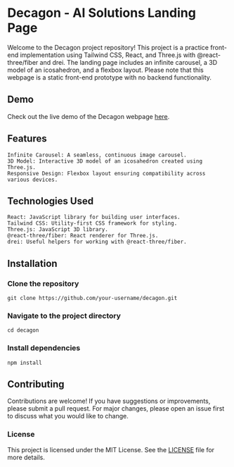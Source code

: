# Decagon - AI Solutions Landing Page

Welcome to the Decagon project repository! This project is a practice front-end implementation using Tailwind CSS, React, and Three.js with @react-three/fiber and drei. The landing page includes an infinite carousel, a 3D model of an icosahedron, and a flexbox layout. Please note that this webpage is a static front-end prototype with no backend functionality.

## Demo

Check out the live demo of the Decagon webpage [here](https://decagon-eight.vercel.app/).

## Features

    Infinite Carousel: A seamless, continuous image carousel.
    3D Model: Interactive 3D model of an icosahedron created using Three.js.
    Responsive Design: Flexbox layout ensuring compatibility across various devices.

## Technologies Used

    React: JavaScript library for building user interfaces.
    Tailwind CSS: Utility-first CSS framework for styling.
    Three.js: JavaScript 3D library.
    @react-three/fiber: React renderer for Three.js.
    drei: Useful helpers for working with @react-three/fiber.

## Installation

### Clone the repository
    git clone https://github.com/your-username/decagon.git

### Navigate to the project directory
    cd decagon

### Install dependencies
    npm install

## Contributing

Contributions are welcome! If you have suggestions or improvements, please submit a pull request. For major changes, please open an issue first to discuss what you would like to change.

### License
This project is licensed under the MIT License. See the [LICENSE](https://github.com/JNatheriver/DecagonReactTailwind/blob/master/LICENSE) file for more details.